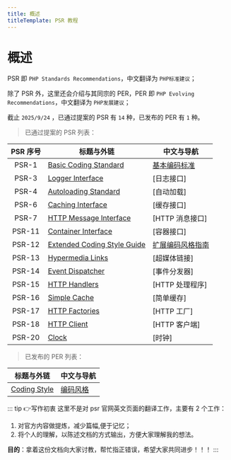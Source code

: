 ```yaml
---
title: 概述
titleTemplate: PSR 教程
---
```


# 概述

PSR 即 `PHP Standards Recommendations`，中文翻译为 `PHP标准建议`；

除了 PSR 外，这里还会介绍与其同宗的 PER，PER 即 `PHP Evolving Recommendations`，中文翻译为 `PHP发展建议`；

截止 `2025/9/24` ，已通过提案的 PSR 有 `14` 种，已发布的 PER 有 `1` 种。

> 已通过提案的 PSR 列表：

| PSR 序号 | 标题与外链                                                        | 中文与导航                        |
| :------: | ----------------------------------------------------------------- | --------------------------------- |
|  PSR-1   | [Basic Coding Standard](https://www.php-fig.org/psr/psr-1)        | [基本编码标准](./codingStyle)     |
|  PSR-3   | [Logger Interface](https://www.php-fig.org/psr/psr-3)             | [日志接口]                        |
|  PSR-4   | [Autoloading Standard](https://www.php-fig.org/psr/psr-4)         | [自动加载]                        |
|  PSR-6   | [Caching Interface](https://www.php-fig.org/psr/psr-6)            | [缓存接口]                        |
|  PSR-7   | [HTTP Message Interface](https://www.php-fig.org/psr/psr-7)       | [HTTP 消息接口]                   |
|  PSR-11  | [Container Interface](https://www.php-fig.org/psr/psr-11)         | [容器接口]                        |
|  PSR-12  | [Extended Coding Style Guide](https://www.php-fig.org/psr/psr-12) | [扩展编码风格指南](./codingStyle) |
|  PSR-13  | [Hypermedia Links](https://www.php-fig.org/psr/psr-13)            | [超媒体链接]                      |
|  PSR-14  | [Event Dispatcher](https://www.php-fig.org/psr/psr-14)            | [事件分发器]                      |
|  PSR-15  | [HTTP Handlers](https://www.php-fig.org/psr/psr-15)               | [HTTP 处理程序]                   |
|  PSR-16  | [Simple Cache](https://www.php-fig.org/psr/psr-16)                | [简单缓存]                        |
|  PSR-17  | [HTTP Factories](https://www.php-fig.org/psr/psr-17)              | [HTTP 工厂]                       |
|  PSR-18  | [HTTP Client](https://www.php-fig.org/psr/psr-18)                 | [HTTP 客户端]                     |
|  PSR-20  | [Clock](Clock)                                                    | [时钟]                            |

> 已发布的 PER 列表：

| 标题与外链                                               | 中文与导航                |
| -------------------------------------------------------- | ------------------------- |
| [Coding Style](https://www.php-fig.org/per/coding-style) | [编码风格](./codingStyle) |

::: tip :point_right:写作初衷
这里不是对 psr 官网英文页面的翻译工作，主要有 2 个工作：

1. 对官方内容做提炼，减少篇幅,便于记忆；
2. 将个人的理解，以陈述文档的方式输出，方便大家理解我的想法。

**目的**：拿着这份文档向大家讨教，帮忙指正错误，希望大家共同进步！！！
:::
